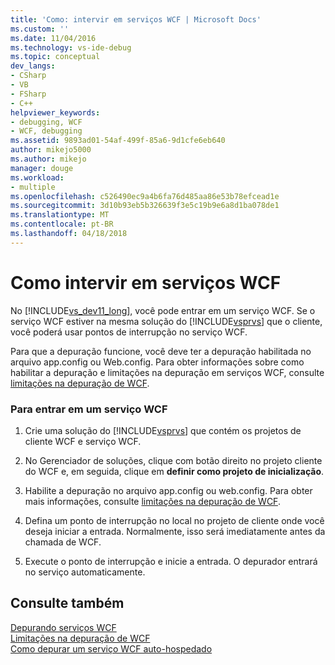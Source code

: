 ```yaml
---
title: 'Como: intervir em serviços WCF | Microsoft Docs'
ms.custom: ''
ms.date: 11/04/2016
ms.technology: vs-ide-debug
ms.topic: conceptual
dev_langs:
- CSharp
- VB
- FSharp
- C++
helpviewer_keywords:
- debugging, WCF
- WCF, debugging
ms.assetid: 9893ad01-54af-499f-85a6-9d1cfe6eb640
author: mikejo5000
ms.author: mikejo
manager: douge
ms.workload:
- multiple
ms.openlocfilehash: c526490ec9a4b6fa76d485aa86e53b78efcead1e
ms.sourcegitcommit: 3d10b93eb5b326639f3e5c19b9e6a8d1ba078de1
ms.translationtype: MT
ms.contentlocale: pt-BR
ms.lasthandoff: 04/18/2018
---
```

# <a name="how-to-step-into-wcf-services"></a>Como intervir em serviços WCF
No [!INCLUDE[vs_dev11_long](../data-tools/includes/vs_dev11_long_md.md)], você pode entrar em um serviço WCF. Se o serviço WCF estiver na mesma solução do [!INCLUDE[vsprvs](../code-quality/includes/vsprvs_md.md)] que o cliente, você poderá usar pontos de interrupção no serviço WCF.  
  
 Para que a depuração funcione, você deve ter a depuração habilitada no arquivo app.config ou Web.config. Para obter informações sobre como habilitar a depuração e limitações na depuração em serviços WCF, consulte [limitações na depuração de WCF](../debugger/limitations-on-wcf-debugging.md).  
  
### <a name="to-step-into-a-wcf-service"></a>Para entrar em um serviço WCF  
  
1.  Crie uma solução do [!INCLUDE[vsprvs](../code-quality/includes/vsprvs_md.md)] que contém os projetos de cliente WCF e serviço WCF.  
  
2.  No Gerenciador de soluções, clique com botão direito no projeto cliente do WCF e, em seguida, clique em **definir como projeto de inicialização**.  
  
3.  Habilite a depuração no arquivo app.config ou web.config. Para obter mais informações, consulte [limitações na depuração de WCF](../debugger/limitations-on-wcf-debugging.md).  
  
4.  Defina um ponto de interrupção no local no projeto de cliente onde você deseja iniciar a entrada. Normalmente, isso será imediatamente antes da chamada de WCF.  
  
5.  Execute o ponto de interrupção e inicie a entrada. O depurador entrará no serviço automaticamente.  
  
## <a name="see-also"></a>Consulte também  
 [Depurando serviços WCF](../debugger/debugging-wcf-services.md)   
 [Limitações na depuração de WCF](../debugger/limitations-on-wcf-debugging.md)   
 [Como depurar um serviço WCF auto-hospedado](../debugger/how-to-debug-a-self-hosted-wcf-service.md)